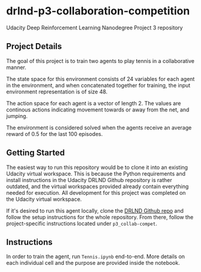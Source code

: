 # drlnd-p3-collaboration-competition
Udacity Deep Reinforcement Learning Nanodegree Project 3 repository

## Project Details
The goal of this project is to train two agents to play tennis in a collaborative manner.

The state space for this environment consists of 24 variables for each agent in the environment, and when concatenated together for training, the input environment representation is of size 48.

The action space for each agent is a vector of length 2. The values are continous actions indicating movement towards or away from the net, and jumping.

The environment is considered solved when the agents receive an average reward of 0.5 for the last 100 episodes.

## Getting Started
The easiest way to run this repository would be to clone it into an existing Udacity virtual workspace. This is because the Python requirements and install instructions in the Udacity DRLND Github repository is rather outdated, and the virtual workspaces provided already contain everything needed for execution. All development for this project was completed on the Udacity virtual workspace.

If it's desired to run this agent locally, clone the [DRLND Github repo](https://github.com/udacity/deep-reinforcement-learning/) and follow the setup instructions for the whole repository. From there, follow the project-specific instructions located under `p3_collab-compet`.

## Instructions
In order to train the agent, run `Tennis.ipynb` end-to-end. More details on each individual cell and the purpose are provided inside the notebook.
